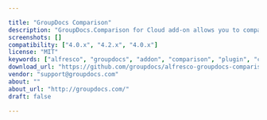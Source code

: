 ```yaml
---

title: "GroupDocs Comparison"
description: "GroupDocs.Comparison for Cloud add-on allows you to compare various revisions of a document directly from a web browser. It is a web-based application that lets you compare documents virtually from any device. With this tool you can compare two Word documents, as well as PDF files, PowerPoint presentations, Excel spreadsheets and HTML documents. Regardless of the format, you donâ€™t need to install any additional software to compare the documents. After uploading two versions of a document, GroupDocs.Comparison for Cloud automatically compares them and highlights differences with redlines. Added text is marked with underlines and deleted text â€“ with strike-outs. You can easily navigate between marked up texts throughout the document to quickly find out what has been changed."
screenshots: []
compatibility: ["4.0.x", "4.2.x", "4.0.x"]
license: "MIT"
keywords: ["alfresco", "groupdocs", "addon", "comparison", "plugin", "community", "Integration", "word", "PDF"]
download_url: "https://github.com/groupdocs/alfresco-groupdocs-comparison"
vendor: "support@groupdocs.com"
about: ""
about_url: "http://groupdocs.com/"
draft: false

---
```

